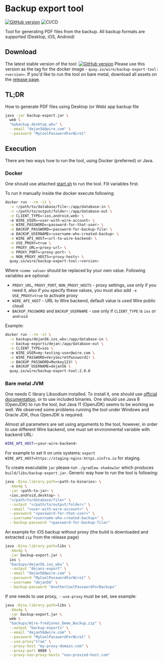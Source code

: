 # Backup export tool 
[![GitHub version](https://badge.fury.io/gh/wireapp%2Fbackup-export-tool.svg)](https://github.com/wireapp/backup-export-tool/releases)
![CI/CD](https://github.com/wireapp/backup-export-tool/workflows/CI/CD/badge.svg)

Tool for generating PDF files from the backup.
All backup formats are supported (Desktop, iOS, Android)

## Download
The latest stable version of the
tool: [![GitHub version](https://badge.fury.io/gh/wireapp%2Fbackup-export-tool.svg)](https://github.com/wireapp/backup-export-tool/releases)
Please use this version as the tag for the docker image - `quay.io/wire/backup-export-tool:<version>`. If you'd like to run the tool on bare
metal, download all assets on the [release page](https://github.com/wireapp/backup-export-tool/releases).

## TL;DR
How to generate PDF files using Desktop (or Web) app backup file

```bash
java -jar backup-export.jar \ 
  web \
  "mybackup.desktop_wbu" \
  --email "dejan56@wire.com" \
  --password "MyCoolPasswordForWire1"
```

## Execution
There are two ways how to run the tool, using Docker (preferred) or Java.

### Docker
One should use attached [start.sh](start.sh) to run the tool.
Fill variables first.

To run it manually inside the docker execute following:
```bash
docker run --rm -it \
  -v </path/to/database/file>:/app/database-in \
  -v </path/to/output/folder>:/app/database-out \
  -e CLIENT_TYPE=<ios,android,web> \ 
  -e WIRE_USER=<user-with-wire-account> \
  -e WIRE_PASSWORD=<password-for-that-user> \
  -e BACKUP_PASSWORD=<password-for-backup-file> \ 
  -e BACKUP_USERNAME=<username-who-created-backup> \
  -e WIRE_API_HOST=<url-to-wire-backend> \
  -e USE_PROXY=true \
  -e PROXY_URL=<proxy-url> \
  -e PROXY_PORT=<proxy-port> \
  -e NON_PROXY_HOSTS=<proxy-hosts> \
  quay.io/wire/backup-export-tool:<version>
```
Where `<some value>` should be replaced by your own value. 
Following variables are optional:
- `PROXY_URL`, `PROXY_PORT`, `NON_PROXY_HOSTS` - proxy settings, use only if you need it, also
if you specify these values, you must also add `-e USE_PROXY=true` to activate proxy
- `WIRE_API_HOST` - URL to Wire backend, default value is used Wire public cloud
- `BACKUP_PASSWORD` and `BACKUP_USERNAME` - use only if `CLIENT_TYPE` is `ios` or `android` 

Example:
```bash
docker run --rm -it \
  -v backups/dejan56.ios_wbu:/app/database-in \
  -v backup-exports/dejan:/app/database-out \
  -e CLIENT_TYPE=ios \ 
  -e WIRE_USER=my-testing-user@wire.com \
  -e WIRE_PASSWORD=VerySecretPassword1! \
  -e BACKUP_PASSWORD=Monkey123! \ 
  -e BACKUP_USERNAME=dejan56 \
  quay.io/wire/backup-export-tool:2.0.0
```


### Bare metal JVM
One needs C library Libsodium installed. To install it, one should use [official documentation](https://libsodium.gitbook.io/doc/),
or to use included binaries.
One should use Java 8 (OpenJDK) to run the tool, but Java 11 (OpenJDK) seems to be working as well.
We observed some problems running the tool under Windows and Oracle JDK, thus OpenJDK is required.

Almost all parameters are set using arguments to the tool, however, in order to use different Wire backend,
one must set environmental variable with backend URL:
```bash
WIRE_API_HOST=<your-wire-backend>
```
For example to set it on unix systems: `export WIRE_API_HOST=https://staging-nginz-https.zinfra.io` for staging.

To create executable `jar` please run `./gradlew shadowJar` which produces `build/libs/backup-export.jar`.
Generic way how to run the tool is following:

```bash
java -Djna.library.path=<path-to-binaries> \
  -Xmx4g \
  -jar <path-to-jar> \
  <ios,android,desktop> \
  "</path/to/database/file>" \
  --output "</path/to/output/folder>" \
  --email "<user-with-wire-account>" \
  --password "<password-for-that-user>" \
  --username"<username-who-created-backup>" \
  --backup-password "<password-for-backup-file>"
```

An example for iOS backup without proxy (the build is downloaded and extracted `zip` from the release page)

```bash
java -Djna.library.path=libs \
  -Xmx4g \
  -jar backup-export.jar \
  ios \
  "backups/dejan56.ios_wbu" \
  --output "dejans-export" \
  --email "dejan56@wire.com" \
  --password "MyCoolPasswordForWire1" \
  --username "dejan56" \
  --backup-password "AnotherCoolPasswordForBackups"
```

If one needs to use proxy, `--use-proxy` must be set, see example:

```bash
java -Djna.library.path=libs \
  -Xmx4g \
  -jar backup-export.jar \
  web \
  "backups/Wire-fredjones_Demo_Backup.zip" \
  --output "backup-exports" \
  --email "dejan56@wire.com" \
  --password "MyCoolPasswordForWire1" \
  --use-proxy"true" \
  --proxy-host "my-proxy-domain.com" \
  --proxy-port 8080 \
  --proxy-non-proxy-hosts "non-proxied-host.com"
```
